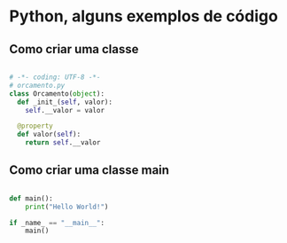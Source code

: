 # Python, alguns exemplos de código

## Como criar uma classe

```py

# -*- coding: UTF-8 -*-
# orcamento.py
class Orcamento(object):
  def _init_(self, valor):
    self.__valor = valor

  @property
  def valor(self):
    return self.__valor
```

## Como criar uma classe main

```py

def main():
    print("Hello World!")

if _name_ == "__main__":
    main()

```